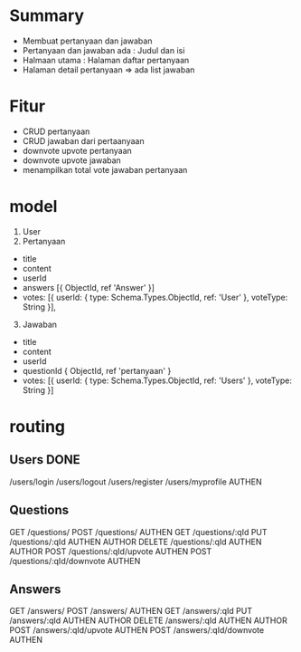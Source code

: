 # Summary
- Membuat pertanyaan dan jawaban
- Pertanyaan dan jawaban ada : Judul dan isi
- Halmaan utama : Halaman daftar pertanyaan
- Halaman detail pertanyaan => ada list jawaban

# Fitur
- CRUD pertanyaan
- CRUD jawaban dari pertaanyaan
- downvote upvote pertanyaan
- downvote upvote jawaban
- menampilkan total vote jawaban pertanyaan

# model
1. User
2. Pertanyaan
- title
- content
- userId
- answers [{ ObjectId, ref 'Answer' }]
- votes: [{
  userId: { type: Schema.Types.ObjectId, ref: 'User' },
  voteType: String
}],

3. Jawaban
- title
- content
- userId
- questionId { ObjectId, ref 'pertanyaan' }
- votes: [{
  userId: { type: Schema.Types.ObjectId, ref: 'Users' },
  voteType: String
}]

# routing
## Users DONE
/users/login
/users/logout
/users/register
/users/myprofile AUTHEN

## Questions
GET /questions/ 
POST /questions/ AUTHEN
GET /questions/:qId
PUT /questions/:qId AUTHEN AUTHOR
DELETE /questions/:qId AUTHEN AUTHOR
POST /questions/:qId/upvote AUTHEN
POST /questions/:qId/downvote AUTHEN

## Answers
GET /answers/
POST /answers/ AUTHEN
GET /answers/:qId
PUT /answers/:qId AUTHEN AUTHOR
DELETE /answers/:qId AUTHEN AUTHOR
POST /answers/:qId/upvote AUTHEN
POST /answers/:qId/downvote AUTHEN
